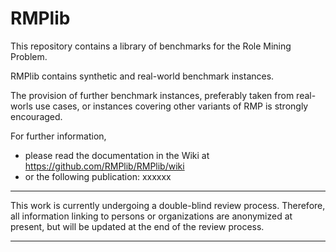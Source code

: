 # RMPlib

This repository contains a library of benchmarks for the Role Mining Problem. 
 
RMPlib contains synthetic and real-world benchmark instances. 

The provision of further benchmark instances, preferably taken from real-worls use cases, or instances covering other variants of RMP is strongly encouraged.


For further information, 
- please read the documentation in the Wiki at https://github.com/RMPlib/RMPlib/wiki
- or the following publication: xxxxxx   
   
   
   
***
This work is currently undergoing a double-blind review process. Therefore, all information linking to persons or organizations are anonymized at present, but will be updated at the end of the review process.
***
